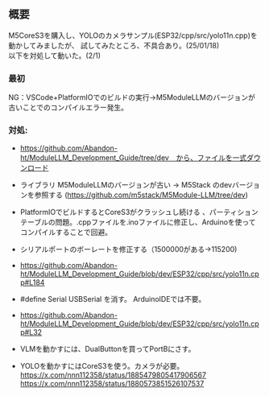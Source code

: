 ## 概要

M5CoreS3を購入し、YOLOのカメラサンプル(ESP32/cpp/src/yolo11n.cpp)を動かしてみましたが、
試してみたところ、不具合あり。(25/01/18)<br>
以下を対処して動いた。(2/1)

### 最初
NG：VSCode+PlatformIOでのビルドの実行→M5ModuleLLMのバージョンが古いことでのコンパイルエラー発生。

### 対処:
 * https://github.com/Abandon-ht/ModuleLLM_Development_Guide/tree/dev　から、ファイルを一式ダウンロード
 * ライブラリ M5ModuleLLMのバージョンが古い -> M5Stack のdevバージョンを参照する (https://github.com/m5stack/M5Module-LLM/tree/dev)
 * PlatformIOでビルドするとCoreS3がクラッシュし続ける
   、パーティションテーブルの問題。.cppファイルを.inoファイルに修正し、Arduinoを使ってコンパイルすることで回避。

 * シリアルポートのボーレートを修正する（1500000がある->115200)
 * https://github.com/Abandon-ht/ModuleLLM_Development_Guide/blob/dev/ESP32/cpp/src/yolo11n.cpp#L184
 
 * #define Serial USBSerial  を消す。 ArduinoIDEでは不要。
 * https://github.com/Abandon-ht/ModuleLLM_Development_Guide/blob/dev/ESP32/cpp/src/yolo11n.cpp#L32
   
 * VLMを動かすには、DualButtonを買ってPortBにさす。
 * YOLOを動かすにはCoreS3を使う。カメラが必要。
https://x.com/nnn112358/status/1885479805417906567
https://x.com/nnn112358/status/1880573851526107537


